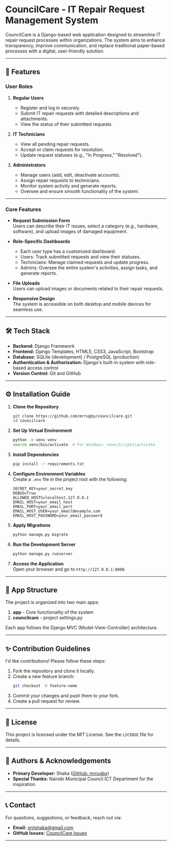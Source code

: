 
# CouncilCare - IT Repair Request Management System

CouncilCare is a Django-based web application designed to streamline IT repair request processes within organizations. The system aims to enhance transparency, improve communication, and replace traditional paper-based processes with a digital, user-friendly solution. 

---

## 🚀 Features

### **User Roles**
1. **Regular Users**  
   - Register and log in securely.
   - Submit IT repair requests with detailed descriptions and attachments.
   - View the status of their submitted requests.


2. **IT Technicians**  
   - View all pending repair requests.
   - Accept or claim requests for resolution.
   - Update request statuses (e.g., "In Progress," "Resolved").
   

3. **Administrators**  
   - Manage users (add, edit, deactivate accounts).
   - Assign repair requests to technicians.
   - Monitor system activity and generate reports.
   - Oversee and ensure smooth functionality of the system.

---

### **Core Features**
- **Request Submission Form**  
  Users can describe their IT issues, select a category (e.g., hardware, software), and upload images of damaged equipment.

- **Role-Specific Dashboards**  
  - Each user type has a customized dashboard:
  - Users: Track submitted requests and view their statuses.
  - Technicians: Manage claimed requests and update progress.
  - Admins: Oversee the entire system's activities, assign tasks, and generate reports.

- **File Uploads**  
  Users can upload images or documents related to their repair requests.

- **Responsive Design**  
  The system is accessible on both desktop and mobile devices for seamless use.

---

## 🛠️ Tech Stack

- **Backend:** Django Framework
- **Frontend:** Django Templates, HTML5, CSS3, JavaScript, Bootstrap
- **Database:** SQLite (development) / PostgreSQL (production)
- **Authentication & Authorization:** Django's built-in system with role-based access control
- **Version Control:** Git and GitHub

---

## ⚙️ Installation Guide

1. **Clone the Repository**  
   ```bash
   git clone https://github.com/mrrugby/councilcare.git
   cd councilcare
   ```

2. **Set Up Virtual Environment**  
   ```bash
   python -m venv venv
   source venv/bin/activate  # For Windows: venv\Scripts\activate
   ```

3. **Install Dependencies**  
   ```bash
   pip install -r requirements.txt
   ```

4. **Configure Environment Variables**  
   Create a `.env` file in the project root with the following:
   ```
   SECRET_KEY=your_secret_key
   DEBUG=True
   ALLOWED_HOSTS=localhost,127.0.0.1
   EMAIL_HOST=your_email_host
   EMAIL_PORT=your_email_port
   EMAIL_HOST_USER=your_email@example.com
   EMAIL_HOST_PASSWORD=your_email_password
   ```

5. **Apply Migrations**  
   ```bash
   python manage.py migrate
   ```

6. **Run the Development Server**  
   ```bash
   python manage.py runserver
   ```

7. **Access the Application**  
   Open your browser and go to `http://127.0.0.1:8000`.

---

## 🧩 App Structure

The project is organized into two main apps:  
1. **app** - Core functionality of the system
2. **councilcare** - project settings.py

Each app follows the Django MVC (Model-View-Controller) architecture.

---


## ✨ Contribution Guidelines

I'd like contributions! Please follow these steps:

1. Fork the repository and clone it locally.
2. Create a new feature branch:
   ```bash
   git checkout -b feature-name
   ```
3. Commit your changes and push them to your fork.
4. Create a pull request for review.

---

## 📄 License

This project is licensed under the MIT License. See the `LICENSE` file for details.

---

## 👥 Authors & Acknowledgements

- **Primary Developer:** Shaka ([GitHub: mrrugby](https://github.com/mrrugby))
- **Special Thanks:** Nairobi Municipal Council ICT Department for the inspiration.

---

## 📞 Contact

For questions, suggestions, or feedback, reach out via:  
- **Email:** snjishaka@gmail.com
- **GitHub Issues:** [CouncilCare Issues](https://github.com/mrrugby/councilcare/issues)

---
